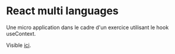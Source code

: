 # React multi languages

Une micro application dans le cadre d'un exercice utilisant le hook useContext.

Visible [ici](https://fabiandeneuville.github.io/react-multi-languages).